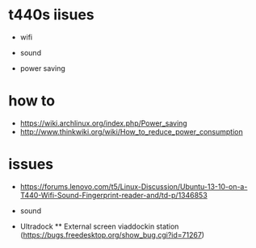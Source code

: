 t440s iisues
===============

  * wifi
  * sound
  
  * power saving
  


how to
===============

  * https://wiki.archlinux.org/index.php/Power_saving
  * http://www.thinkwiki.org/wiki/How_to_reduce_power_consumption


issues
===============

  * https://forums.lenovo.com/t5/Linux-Discussion/Ubuntu-13-10-on-a-T440-Wifi-Sound-Fingerprint-reader-and/td-p/1346853
  * sound

  * Ultradock
  ** External screen viaddockin station (https://bugs.freedesktop.org/show_bug.cgi?id=71267)
